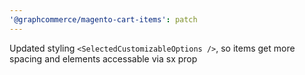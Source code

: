 ```yaml
---
'@graphcommerce/magento-cart-items': patch
---
```


Updated styling `<SelectedCustomizableOptions />`, so items get more spacing and elements accessable via sx prop
